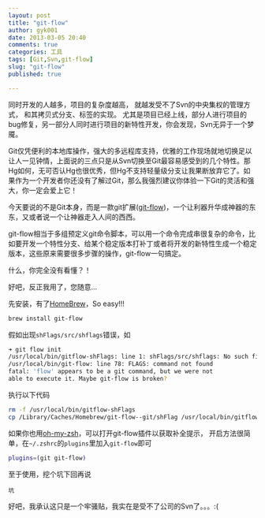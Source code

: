 ```yaml
---
layout: post
title: "git-flow"
author: gyk001
date: 2013-03-05 20:40
comments: true
categories: 工具
tags: [Git,Svn,git-flow]
slug: "git-flow"
published: true

---
```


同时开发的人越多，项目的复杂度越高，
就越发受不了Svn的中央集权的管理方式，
和其拷贝式分支、标签的实现。
尤其是项目已经上线，部分人进行项目的bug修复，另一部分人同时进行项目的新特性开发，你会发现，Svn无异于一个梦魇。

Git仅凭便利的本地库操作，强大的多远程库支持，优雅的工作现场就地切换足以让人一见钟情，上面说的三点只是从Svn切换至Git最容易感受到的几个特性。那Hg如何，无可否认Hg也很优秀，但Hg不支持轻量级分支让我果断放弃它了。如果作为一个开发者你还没有了解过Git，那么我强烈建议你体验一下Git的灵活和强大，你一定会爱上它！

今天要说的不是Git本身，而是一款git扩展([git-flow]())，一个让利器升华成神器的东东，又或者说一个让神器走入人间的西西。

git-flow相当于多组预定义git命令脚本，可以用一个命令完成串很复杂的命令，比如要开发一个特性分支、给某个稳定版本打补丁或者将开发的新特性生成一个稳定版本，这些原来需要很多步骤的操作，git-flow一句搞定。

什么，你完全没有看懂？！

好吧，反正我用了，您随意...
<!--more-->
先安装，有了[HomeBrew]()，So easy!!!
```sh
brew install git-flow
```
假如出现`shFlags/src/shflags`错误，如
```sh
➜ git flow init
/usr/local/bin/gitflow-shFlags: line 1: shFlags/src/shflags: No such file or directory
/usr/local/bin/git-flow: line 78: FLAGS: command not found
fatal: 'flow' appears to be a git command, but we were not
able to execute it. Maybe git-flow is broken?
```
执行以下代码
```sh
rm -f /usr/local/bin/gitflow-shFlags
cp /Library/Caches/Homebrew/git-flow--git/shFlag /usr/local/bin/gitflow-shFlags
```

如果你也用[oh-my-zsh]()，可以打开git-flow插件以获取补全提示，
开启方法很简单，在`~/.zshrc`的`plugins`里加入`git-flow`即可
```sh
plugins=(git git-flow)
```

至于使用，挖个坑下回再说

    坑

好吧，我承认这只是一个牢骚贴，我实在是受不了公司的Svn了。。。:(


[git-flow]:https://github.com/nvie/gitflow
[HomeBrew]:http://mxcl.github.com/homebrew/
[oh-my-zsh]:https://github.com/robbyrussell/oh-my-zsh

